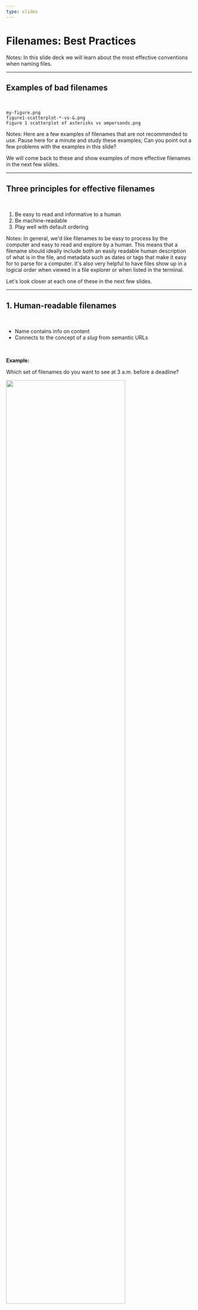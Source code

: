 ```yaml
---
type: slides
---
```


# Filenames: Best Practices

Notes:
In this slide deck we will learn about the most effective conventions when naming files.

---

## Examples of bad filenames

<br>

```
my-figure.png
figure1-scatterplot-*-vs-&.png
Figure 1 scatterplot of asterisks vs ampersands.png
```

Notes:
Here are a few examples of filenames that are not recommended to use.
Pause here for a minute and study these examples;
Can you point out a few problems with the examples in this slide?

We will come back to these and show examples
of more effective filenames in the next few slides.

---

## Three principles for effective filenames

<br>

1. Be easy to read and informative to a human
2. Be machine-readable
3. Play well with default ordering

Notes:
In general, we'd like filenames to be easy to process by the computer and easy to read and explore by a human.
This means that a filename should ideally include both
an easily readable human description of what is in the file,
and metadata such as dates or tags that make it easy for to parse for a computer.
It's also very helpful to have files show up in a logical order when viewed in a file explorer or when listed in the terminal.

Let's look closer at each one of these in the next few slides.

---

## 1. Human-readable filenames

<br>

- Name contains info on content
- Connects to the concept of a _slug_ from semantic URLs

<br>

**Example:**

Which set of filenames do you want to see at 3 a.m. before a deadline?

<img src="/module6/human_readable_not_options.png" width="80%"></img>

Notes:
Filenames provide an opportunity to describe what a file contains
so that we don't have to open each file in order to know what is in it
(imagine how tedious this would be!).
Therefore,
it is important to write filenames in a way
that makes them easy to interpret for a human reader.
It is always preferred to use filenames that reflect something important about the content of the files.

The informative part of a filename is often called a "slug".
This is similar to how the last part of a URL is also called a "slug" and is supposed to be relevant to the content of the webpage it points to. If it nicely matches the content of the webpage and is easy to read, chances are more people will click on it, and mention it in other places. It will also help search engines identify the content of a webpage.

---

## 1. Human readable filenames

<br>

An uninformative filename:

```
my-figure.png
```

A filename that is not human readable:

<br>

```
1_scat_len_int.png
```

<br>

An easy to read and informative filename:

```
fig1_scatterplot-length-vs-interest.png
```

Notes:
In this slide,
the name `my-figure.png` is does not contain much information about what this file contains. What if you created multiple figures for different purposes, then they would all have the same name.

The name `1_scat_len_int.png` does seem to contain some information,
but it is not easy for a human to understand what
just from reading the filename.

A more effective name for this file would be something like `fig1_scatterplot-length-vs-interest.png`.
This name is easy to parse for a human
and includes relevant information about the content of the file.

---

## 2. Machine-readable filenames: Special characters and spaces

<br>

An ineffective name that contains the special characters `*` and `&`:

```
figure1-scatterplot-*-vs-&.png
```

<br>

An ineffective name that contains spaces:

```
Figure 1 scatterplot of asterisks vs ampersands.png
```

<br>

An name that is easy to parse for a computer:

```
fig1_scatterplot-asterisks-vs-ampersands.png
```

Notes:
In a data science project, we usually read files using a script or inside the terminal environment.
Therefore, it is critical to use filenames that are both machine friendly and consistent across files with similar or related content.

For example, spaces and punctuation should be avoided in filenames. The reason is that these characters carry special meaning in most programming languages and in Bash.
So working with a filename that contains these characters requires special treatment to prevent a script or the terminal from misinterpreting it.

Returning to our example in the first slide,
`figure1-scatterplot-*-vs-&.png` is not an effective file name.
This is because it contains special characters,
some of which have special meanings in the shell and will therefore be hard to type in (e.g.
`*`, which we learned is a wildcard matching any characters in Bash).

The second name, `Figure 1 scatterplot of asterisks vs ampersands.png`,
might initially look like a suitable filename
because it is easy for us humans to read
and it does not appear to contain any special characters.

However,
it does contain spaces, and these are often hard to work with,
both in Bash and in programming languages like Python.
It is therefore recommended to use `hyphens` instead of spaces to separate words.


The words in the filename are also not separated in a way that is easy for a human to read,
and they are not descriptive for what is in the file.
The name `1986-01-28_raw-data-from-challenger-o-rings.txt` addresses all these issues.

---

## 2. Machine-readable filenames: Deliberate use of delimiters

Deliberate use of `-` and `_` allows recovery of metadata from filenames:

- `_` underscore used to delimit units of metadata we want later
- `-` hyphen used to delimit words so reading becomes easier

<br>

An ineffective name without delimiters:

```
Jun6th Figure 1 scatterplot of asterisks vs ampersands.png
```

<br>

An name where metadata fields are separated by `_`:

```
fig1_2022-06-20_scatterplot-asterisks-vs-ampersands.png
```

<br>

Consistent use of delimiters for files with similar content:

<img src="/module6/plasmid_delimiters.png" width="40%"></img>

Notes:
Although filenames should never contain punctuation characters such as `*` or `?`
we can use underscores or hyphens
to separate meaningful parts of a filename
such as metadata or tags.

Using an extended example from our previous slide,
we can see that `Jun6th Figure 1 scatterplot of asterisks vs ampersands.png`
is an ineffective name where it is hard for a machine
to make out the different distinct metadata contained within the filename
(date, figure number, and description).

A better name would be `fig1_2022-06-20_scatterplot-asterisks-vs-ampersands.png`
where the format of the name is `<figure number>_<date>_<description>`
which can easily be parsed programmatically
by using underscore as a separator for the different parts.
This also avoid using upper case letters,
which can be confusing since filenames are case sensitive on MacOS and Linux,
but not on Windows.

When using delimiters to separate metadata fields,
it is important to be consistent across files with similar content
as we can see an example of in the screenshot in this slide.

Deliberate and consistent use of delimiters
make it easy to recover all metadata in our filenames in the future,
using pattern matching by globbing or regular expressions
as we will see in the next slide.

---

## 2. Machine-readable filenames: Pattern matching in the terminal

Files in the directory:

<img src="/module6/plasmid_names.png" width="50%"></img>

<br>

**Example:** Globbing with <code>ls</code>to narrow file listing:

<img src="/module6/plasmid_glob.png" width="60%"></img>

Notes:
Machine-readable filenames make it easy to find a group of desired filenames by using special patterns to match parts of the filenames.
These patterns are called "glob"s, and finding filenames using this method is called "globbing".

In this example here, we have specified a particular pattern, namely `*Plasmid*` to find all filenames that contain this word. This is an example of "globbing" using the `*` wildcard as you might remember from module 2.

If we've already been careful to include `Plasmid` in the name of all files with a related content, then finding those files using a script or in the terminal would be very easy.

---

## 2. Machine-readable filenames: Pattern matching in the file browser

**Example:** Using MacOS Finder search

<br>

<img src="/module6/plasmid_mac_os_search.png" width="70%"></img>

Notes:

Using these filename conventions are not only useful in the terminal.
They also makes it easy to find the files you need in file browser on Linux, MacOS, or Windows,
as can be seen in this slide.

---

## 2. Machine-readable filenames: Pattern matching in a programming language

**Example:** Using regex in Python

<br>

<img src="/module6/plasmid_regex.png" width="70%"></img>

Notes:
The same goes for when you want to find those files in a Python or R script. In this case, you have a similar pattern matching mechanism available to you called "regular expressions".
Regular expressions are simply search patterns for finding desired strings of characters
when we are using a programming language like Python.
They are very similar to globbing,
but have a more advanced syntax available.

The takeaway here is that, if you consistently use machine-readable filenames, you can easily find what you want later, whether it be in the terminal, in a file explorer or using a script!

---

## 3. Works well with default ordering

<br>

- Put something numeric first
- Left-pad numbers with zeros or display files in "natural" order
- Use the `YYYY-MM-DD` format for dates

<br>

Let's see some examples.

Notes:
One other helpful convention to consider is to use filenames that will be ordered in a preferable way by default.

Depending on the context, we should practice:

- Putting something numeric first
- Left-pad numbers with zeros or display files in "natural" order
- Using the `YYYY-MM-DD` format for dates

---

## 3. Works well with default ordering

<br>

Logical order:

<br>

<img src="/module6/logical_order.png" width="80%"></img>

Notes:

In this example, we have reason to have the first 5 files in a particular order, and the next 4 in another order.
To make sure this happens by default, we can use numbers in the beginning of filenames in a particular order.

Note the zero-left-padding of the numbers. We'll see an example of why this is important in the next slide.

---

## 3. Works well with default ordering

<br>

```
ls
```

```out
figure02.png
figure12.png
figure2.png
```

<br>

```
ls -v
```

```out
figure02.png
figure2.png
figure12.png
```

Notes:
It is good to name files so that they show up in the expected order
when viewing them in the terminal or in a file browser.
By default,
`figure12.png` would show up before `figure2.png`
because `1` comes before `2`.
To avoid this
we can number files with a leading zero (e.g. `01`, `02`, etc)
or use the `-v` option with `ls` in the terminal.
The `-v` option is called "natural" sort
and is available for some graphical file browsers as well.

---

## 3. Works well with default ordering

Chronological order:

<br>

Always use the **YYYY-MM-DD** format (that is, the ISO 8601 standard) for dates: 

<br>

<img src="/module6/chronological_order.png" width="80%"></img>

Notes:
For ordering based on date and time, we need to use a formatting that computers understand.

We encourage you to always use the **YYYY-MM-DD** format, also known as the ISO 8601 standard.

Computer environments understand this format well, and it is also nicely readable by humans.

---

## Recap

<br>

Remember these three principles for filenames:

- Being machine-readable
- Being human-readable
- Playing well with default ordering

<br>

Some more examples of effective filenames:

<br>

<img src="/module6/awesome_names.png" width="80%"></img>


Notes:

Adopting these basic principles is recommended as soon as you start working on a project because:

- They are easy to implement now
- Payoffs accumulate projects get more complex

---

# Let's see what you've learned!
